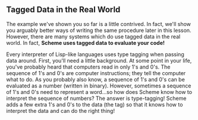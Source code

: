 ## Tagged Data in the Real World

The example we've shown you so far is a little contrived. In fact, we'll show
you arguably better ways of writing the same procedure later in this lesson.
However, there are many systems which do use tagged data in the real world. In
fact, **Scheme uses tagged data to evaluate your code!**

Every interpreter of Lisp-like languages uses type tagging when passing data
around. First, you'll need a little background. At some point in your life,
you've probably heard that computers read in only 1's and 0's. The sequence of
1's and 0's are computer instructions; they tell the computer what to do. As
you probably also know, a sequence of 1's and 0's can be evaluated as a number
(written in binary). However, sometimes a sequence of 1's and 0's need to
represent a word...so how does Scheme know how to interpret the sequence of
numbers? The answer is type-tagging! Scheme adds a few extra 1's and 0's to
the data (the tag) so that it knows how to interpret the data and can do the
right thing!

